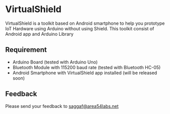 # VirtualShield
VirtualShield is a toolkit based on Android smartphone to help you prototype IoT Hardware using Arduino without using Shield. This toolkit consist of Android app and Arduino Library

## Requirement
* Arduino Board (tested with Arduino Uno)
* Bluetooth Module with 115200 baud rate (tested with Bluetooth HC-05)
* Android Smartphone with VirtualShield app installed (will be released soon)

## Feedback
Please send your feedback to saggaf@area54labs.net